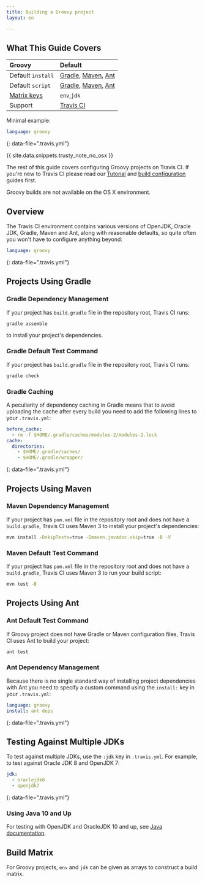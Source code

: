 ```yaml
---
title: Building a Groovy project
layout: en

---
```


## What This Guide Covers

<aside markdown="block" class="ataglance">

| Groovy                       | Default                                                                                                            |
|:-----------------------------|:-------------------------------------------------------------------------------------------------------------------|
| Default `install`            | [Gradle](#gradle-dependency-management), [Maven](#maven-dependency-management), [Ant](#ant-dependency-management ) |
| Default `script`             | [Gradle](#gradle-default-test-command), [Maven](#maven-default-test-command), [Ant](#ant-default-test-command)     |
| [Matrix keys](#build-matrix) | `env`,`jdk`                                                                                                        |
| Support                      | [Travis CI](mailto:support@travis-ci.com)                                                                          |

Minimal example:

```yaml
language: groovy
```
{: data-file=".travis.yml"}

</aside>

{{ site.data.snippets.trusty_note_no_osx }}

The rest of this guide covers configuring Groovy projects on Travis CI. If you're
new to Travis CI please read our [Tutorial](/user/tutorial/) and
[build configuration](/user/customizing-the-build/) guides first.

Groovy builds are not available on the OS X environment.

## Overview

The Travis CI environment contains various versions of OpenJDK, Oracle JDK,
Gradle, Maven and Ant, along with reasonable defaults, so quite often you won't
have to configure anything beyond:

```yaml
language: groovy
```
{: data-file=".travis.yml"}

## Projects Using Gradle

### Gradle Dependency Management

If your project has `build.gradle` file in the repository root, Travis CI runs:

```bash
gradle assemble
```

to install your project's dependencies.

### Gradle Default Test Command

If your project has `build.gradle` file in the repository root, Travis CI runs:

```bash
gradle check
```

### Gradle Caching

A peculiarity of dependency caching in Gradle means that to avoid uploading the
cache after every build you need to add the following lines to your
`.travis.yml`:

```yaml
before_cache:
  - rm -f $HOME/.gradle/caches/modules-2/modules-2.lock
cache:
  directories:
    - $HOME/.gradle/caches/
    - $HOME/.gradle/wrapper/
```
{: data-file=".travis.yml"}

## Projects Using Maven

### Maven Dependency Management

If your project has `pom.xml` file in the repository root and does not have a
`build.gradle`, Travis CI uses Maven 3 to install your project's dependencies:

```bash
mvn install -DskipTests=true -Dmaven.javadoc.skip=true -B -V
```

### Maven Default Test Command

If your project has `pom.xml` file in the repository root and does not have a
`build.gradle`, Travis CI uses Maven 3 to run your build script:

```bash
mvn test -B
```

## Projects Using Ant

### Ant Default Test Command

If Groovy project does not have Gradle or Maven configuration files, Travis CI
uses Ant to build your project:

```bash
ant test
```

### Ant Dependency Management

Because there is no single standard way of installing project dependencies with
Ant you need to specify a custom command using the `install:` key in your
`.travis.yml`:

```yaml
language: groovy
install: ant deps
```
{: data-file=".travis.yml"}

## Testing Against Multiple JDKs

To test against multiple JDKs, use the `:jdk` key in `.travis.yml`. For example,
to test against Oracle JDK 8 and
OpenJDK 7:

```yaml
jdk:
  - oraclejdk8
  - openjdk7
```
{: data-file=".travis.yml"}

### Using Java 10 and Up

For testing with OpenJDK and OracleJDK 10 and up, see
[Java documentation](/user/languages/java/#using-java-10-and-later).

## Build Matrix

For Groovy projects, `env` and `jdk` can be given as arrays
to construct a build matrix.
